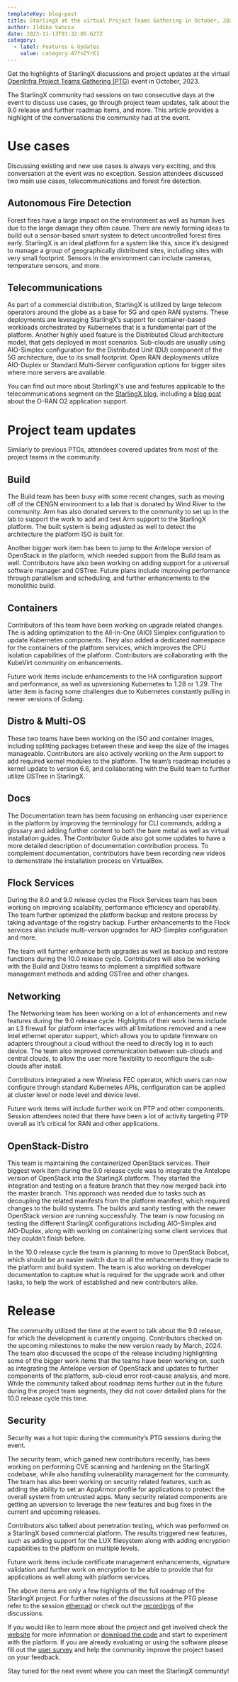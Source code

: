 ```yaml
---
templateKey: blog-post
title: StarlingX at the virtual Project Teams Gathering in October, 2023
author: Ildiko Vancsa
date: 2023-11-13T01:32:05.627Z
category:
  - label: Features & Updates
    value: category-A7fnZYrE1
---
```


Get the highlights of StarlingX discussions and project updates at the virtual [OpenInfra Project Teams Gathering (PTG)](https://www.openstack.org/ptg/) event in October, 2023.

The StarlingX community had sessions on two consecutive days at the event to discuss use cases, go through project team updates, talk about the 9.0 release and further roadmap items, and more. This article provides a highlight of the conversations the community had at the event.

# Use cases

Discussing existing and new use cases is always very exciting, and this conversation at the event was no exception. Session attendees discussed two main use cases, telecommunications and forest fire detection.

## Autonomous Fire Detection

Forest fires have a large impact on the environment as well as human lives due to the large damage they often cause. There are newly forming ideas to build out a sensor-based smart system to detect uncontrolled forest fires early.  StarlingX is an ideal platform for a system like this, since it’s designed to manage a group of geographically distributed sites, including sites with very small footprint. Sensors in the environment can include cameras, temperature sensors, and more. 

## Telecommunications

As part of a commercial distribution, StarlingX is utilized by large telecom operators around the globe as a base for 5G and open RAN systems. These deployments are leveraging StarlingX’s support for container-based workloads orchestrated by Kubernetes that is a fundamental part of the platform. Another highly used feature is the Distributed Cloud architecture model, that gets deployed in most scenarios. Sub-clouds are usually using AIO-Simplex configuration for the Distributed Unit (DU) component of the 5G architecture, due to its small footprint. Open RAN deployments utilize AIO-Duplex or Standard Multi-Server configuration options for bigger sites where more servers are available.

You can find out more about StarlingX's use and features applicable to the telecommunications segment on the [StarlingX blog](https://www.starlingx.io/blog/), including a [blog post](https://www.starlingx.io/blog/starlingx-oran-o2-application/) about the O-RAN O2 application support.

# Project team updates

Similarly to previous PTGs, attendees covered updates from most of the project teams in the community.

## Build

The Build team has been busy with some recent changes, such as moving off of the CENGN environment to a lab that is donated by Wind River to the community. Arm has also donated servers to the community to set up in the lab to support the work to add and test Arm support to the StarlingX platform. The built system is being adjusted as well to detect the architecture the platform ISO is built for.

Another bigger work item has been to jump to the Antelope version of OpenStack in the platform, which needed support from the Build team as well. Contributors have also been working on adding support for a universal software manager and OSTree. Future plans include improving performance through parallelism and scheduling, and further enhancements to the monolithic build.

## Containers

Contributors of this team have been working on upgrade related changes. The is adding optimization to the All-In-One (AIO) Simplex configuration to update Kubernetes components. They also added a dedicated namespace for the containers of the platform services, which improves the CPU isolation capabilities of the platform. Contributors are collaborating with the KubeVirt community on enhancements.

Future work items include enhancements to the HA configuration support and performance, as well as upversioning Kubernetes to 1.28 or 1.29. The latter item is facing some challenges due to Kubernetes constantly pulling in newer versions of Golang.

## Distro & Multi-OS

These two teams have been working on the ISO and container images, including splitting packages between these and keep the size of the images manageable. Contributors are also actively working on the Arm support to add required kernel modules to the platform. The team’s roadmap includes a kernel update to version 6.6, and collaborating with the Build team to further utilize OSTree in StarlingX.

## Docs

The Documentation team has been focusing on enhancing user experience in the platform by improving the terminology for CLI commands, adding a glossary and adding further content to both the bare metal as well as virtual installation guides. The Contributor Guide also got some updates to have a more detailed description of documentation contribution process. To complement documentation, contributors have been recording new videos to demonstrate the installation process on VirtualBox.

## Flock Services

During the 8.0 and 9.0 release cycles the Flock Services team has been working on improving scalability, performance efficiency and operability. The team further optimized the platform backup and restore process by taking advantage of the registry backup. Further enhancements to the Flock services also include multi-version upgrades for AIO-Simplex configuration and more.

The team will further enhance both upgrades as well as backup and restore functions during the 10.0 release cycle. Contributors will also be working with the Build and Distro teams to implement a simplified software management methods and adding OSTree and other changes.

## Networking

The Networking team has been working on a lot of enhancements and new features during the 9.0 release cycle. Highlights of their work items include an L3 firewall for platform interfaces with all limitations removed and a new Intel ethernet operator support, which allows you to update firmware on adapters throughout a cloud without the need to directly log in to each device. The team also improved communication between sub-clouds and central clouds, to allow the user more flexibility to reconfigure the sub-clouds after install.

Contributors integrated a new Wireless FEC operator, which users can now configure through standard Kubernetes APIs, configuration can be applied at cluster level or node level and device level.

Future work items will include further work on PTP and other components. Session attendees noted that there have been a lot of activity targeting PTP overall as it’s critical for RAN and other applications.

## OpenStack-Distro

This team is maintaining the containerized OpenStack services. Their biggest work item during the 9.0 release cycle was to integrate the Antelope version of OpenStack into the StarlingX platform. They started the integration and testing on a feature branch that they now merged back into the master branch. This approach was needed due to tasks such as decoupling the related manifests from the platform manifest, which required changes to the build systems. The builds and sanity testing with the newer OpenStack version are running successfully. The team is now focusing on testing the different StarlingX configurations including AIO-Simplex and AIO-Duplex, along with working on containerizing some client services that they couldn’t finish before.

In the 10.0 release cycle the team is planning to move to OpenStack Bobcat, which should be an easier switch due to all the enhancements they made to the platform and build system. The team is also working on developer documentation to capture what is required for the upgrade work and other tasks, to help the work of established and new contributors alike.

# Release

The community utilized the time at the event to talk about the 9.0 release, for which the development is currently ongoing. Contributors checked on the upcoming milestones to make the new version ready by March, 2024. The team also discussed the scope of the release including highlighting some of the bigger work items that the teams have been working on, such as integrating the Antelope version of OpenStack and updates to further components of the platform, sub-cloud error root-cause analysis, and more. While the community talked about roadmap items further out in the future during the project team segments, they did not cover detailed plans for the 10.0 release cycle this time.

## Security

Security was a hot topic during the community’s PTG sessions during the event.

The security team, which gained new contributors recently, has been working on performing CVE scanning and hardening on the StarlingX codebase, while also handling vulnerability management for the community. The team has also been working on security related features, such as adding the ability to set an AppArmor profile for applications to protect the overall system from untrusted apps. Many security related components are getting an upversion to leverage the new features and bug fixes in the current and upcoming releases.

Contributors also talked about penetration testing, which was performed on a StarlingX based commercial platform. The results triggered new features, such as adding support for the LUX filesystem along with adding encryption capabilities to the platform on multiple levels.

Future work items include certificate management enhancements, signature validation and further work on encryption to be able to provide that for applications as well along with platform services.

The above items are only a few highlights of the full roadmap of the StarlingX project. For further notes of the discussions at the PTG please refer to the session [etherpad](https://etherpad.opendev.org/p/r.dfbbb4f7cbaf07d3934cfb7426c3f52f) or check out the [recordings](https://lists.starlingx.io/archives/list/starlingx-discuss@lists.starlingx.io/thread/3ORWTSHYCGQ4TEE4Y72RNZV2TABOAIK3/) of the discussions.

If you would like to learn more about the project and get involved check the [website](https://www.starlingx.io) for more information or [download the code](https://opendev.org/starlingx) and start to experiment with the platform. If you are already evaluating or using the software please fill out the [user survey](https://openinfrafoundation.formstack.com/forms/starlingx_user_survey) and help the community improve the project based on your feedback.

Stay tuned for the next event where you can meet the StarlingX community!
